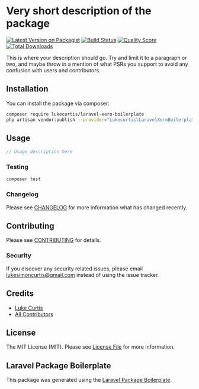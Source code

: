 # Very short description of the package

[![Latest Version on Packagist](https://img.shields.io/packagist/v/lukecurtis/laravel-xero-boilerplate.svg?style=flat-square)](https://packagist.org/packages/lukecurtis/laravel-xero-boilerplate)
[![Build Status](https://img.shields.io/travis/lukecurtis/laravel-xero-boilerplate/master.svg?style=flat-square)](https://travis-ci.org/lukecurtis/laravel-xero-boilerplate)
[![Quality Score](https://img.shields.io/scrutinizer/g/lukecurtis/laravel-xero-boilerplate.svg?style=flat-square)](https://scrutinizer-ci.com/g/lukecurtis/laravel-xero-boilerplate)
[![Total Downloads](https://img.shields.io/packagist/dt/lukecurtis/laravel-xero-boilerplate.svg?style=flat-square)](https://packagist.org/packages/lukecurtis/laravel-xero-boilerplate)

This is where your description should go. Try and limit it to a paragraph or two, and maybe throw in a mention of what PSRs you support to avoid any confusion with users and contributors.

## Installation

You can install the package via composer:

```bash
composer require lukecurtis/laravel-xero-boilerplate
php artisan vendor:publish --provider="Lukecurtis\LaravelXeroBoilerplate\LaravelXeroBoilerplateServiceProvider" 
```

## Usage

``` php
// Usage description here
```

### Testing

``` bash
composer test
```

### Changelog

Please see [CHANGELOG](CHANGELOG.md) for more information what has changed recently.

## Contributing

Please see [CONTRIBUTING](CONTRIBUTING.md) for details.

### Security

If you discover any security related issues, please email lukesimoncurtis@gmail.com instead of using the issue tracker.

## Credits

- [Luke Curtis](https://github.com/lukecurtis)
- [All Contributors](../../contributors)

## License

The MIT License (MIT). Please see [License File](LICENSE.md) for more information.

## Laravel Package Boilerplate

This package was generated using the [Laravel Package Boilerplate](https://laravelpackageboilerplate.com).